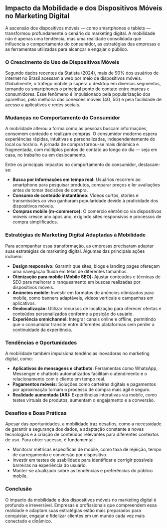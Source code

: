 
## Impacto da Mobilidade e dos Dispositivos Móveis no Marketing Digital

A ascensão dos dispositivos móveis — como smartphones e tablets — transformou profundamente o cenário do marketing digital. A mobilidade não é apenas uma tendência, mas uma realidade consolidada que influencia o comportamento do consumidor, as estratégias das empresas e as ferramentas utilizadas para alcançar e engajar o público.

### O Crescimento do Uso de Dispositivos Móveis

Segundo dados recentes da Statista (2024), mais de 90% dos usuários de internet no Brasil acessam a web por meio de dispositivos móveis. Globalmente, o tráfego mobile já supera o desktop em diversos segmentos, tornando os smartphones o principal ponto de contato entre marcas e consumidores. Esse fenômeno é impulsionado pela popularização dos aparelhos, pela melhoria das conexões móveis (4G, 5G) e pela facilidade de acesso a aplicativos e redes sociais.

### Mudanças no Comportamento do Consumidor

A mobilidade alterou a forma como as pessoas buscam informações, consomem conteúdo e realizam compras. O consumidor moderno espera experiências rápidas, intuitivas e personalizadas, independentemente do local ou horário. A jornada de compra tornou-se mais dinâmica e fragmentada, com múltiplos pontos de contato ao longo do dia — seja em casa, no trabalho ou em deslocamento.

Entre os principais impactos no comportamento do consumidor, destacam-se:

- **Busca por informações em tempo real:** Usuários recorrem ao smartphone para pesquisar produtos, comparar preços e ler avaliações antes de tomar decisões de compra.
- **Consumo de conteúdo instantâneo:** Vídeos curtos, stories e transmissões ao vivo ganharam popularidade devido à praticidade dos dispositivos móveis.
- **Compras mobile (m-commerce):** O comércio eletrônico via dispositivos móveis cresce ano após ano, exigindo sites responsivos e processos de compra simplificados.

### Estratégias de Marketing Digital Adaptadas à Mobilidade

Para acompanhar essa transformação, as empresas precisaram adaptar suas estratégias de marketing digital. Algumas das principais ações incluem:

- **Design responsivo:** Garantir que sites, blogs e landing pages ofereçam uma navegação fluida em telas de diferentes tamanhos.
- **Otimização para mobile (Mobile SEO):** Ajustar conteúdos e técnicas de SEO para melhorar o ranqueamento em buscas realizadas por dispositivos móveis.
- **Anúncios mobile:** Investir em formatos de anúncios otimizados para mobile, como banners adaptáveis, vídeos verticais e campanhas em aplicativos.
- **Geolocalização:** Utilizar recursos de localização para oferecer ofertas e conteúdos personalizados conforme a posição do usuário.
- **Experiência omnichannel:** Integrar canais online e offline, permitindo que o consumidor transite entre diferentes plataformas sem perder a continuidade da experiência.

### Tendências e Oportunidades

A mobilidade também impulsiona tendências inovadoras no marketing digital, como:

- **Aplicativos de mensagens e chatbots:** Ferramentas como WhatsApp, Messenger e chatbots automatizados facilitam o atendimento e o relacionamento com o cliente em tempo real.
- **Pagamentos móveis:** Soluções como carteiras digitais e pagamentos por aproximação tornam o processo de compra mais ágil e seguro.
- **Realidade aumentada (AR):** Experiências interativas via mobile, como testes virtuais de produtos, aumentam o engajamento e a conversão.

### Desafios e Boas Práticas

Apesar das oportunidades, a mobilidade traz desafios, como a necessidade de garantir a segurança dos dados, a adaptação constante a novas tecnologias e a criação de conteúdos relevantes para diferentes contextos de uso. Para obter sucesso, é fundamental:

- Monitorar métricas específicas de mobile, como taxa de rejeição, tempo de carregamento e conversão por dispositivo.
- Investir em testes de usabilidade para identificar e corrigir possíveis barreiras na experiência do usuário.
- Manter-se atualizado sobre as tendências e preferências do público mobile.

### Conclusão

O impacto da mobilidade e dos dispositivos móveis no marketing digital é profundo e irreversível. Empresas e profissionais que compreendem essa realidade e adaptam suas estratégias estão mais preparados para conquistar, engajar e fidelizar clientes em um mundo cada vez mais conectado e dinâmico.
```
